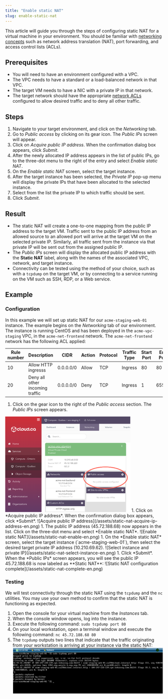 ```yaml
---
title: "Enable static NAT"
slug: enable-static-nat
---
```



This article will guide you through the steps of configuring static NAT for a virtual machine in your environment.  You should be familiar with [networking concepts](../basic-concepts/what-is-a-vpc.md) such as network address translation (NAT), port forwarding, and access control lists (ACLs).

## Prerequisites

- You will need to have an environment configured with a VPC.
- The VPC needs to have a standard or a load-balanced network in that VPC.
- The target VM needs to have a NIC with a private IP in that network.
- The target network should have the appropriate [network ACLs](securing-your-network.md) configured to allow desired traffic and to deny all other traffic.

## Steps

1. Navigate to your target environment, and click on the *Networking* tab.
1. Go to *Public access* by clicking on its gear icon.  The *Public IPs* screen will appear.
1. Click on *Acquire public IP address*.  When the confirmation dialog box appears, click *Submit*.
1. After the newly allocated IP address appears in the list of public IPs, go to the three-dot menu to the right of the entry and select *Enable static NAT*.
1. On the *Enable static NAT* screen, select the target instance.
1. After the target instance has been selected, the *Private IP* pop-up menu will display the private IPs that have been allocated to the selected instance.
1. Select from the list the private IP to which traffic should be sent.
1. Click *Submit*.

## Result

- The static NAT will create a one-to-one mapping from the public IP address to the target VM.  Traffic sent to the public IP address from an allowed source to an allowed port will arrive at the target VM on the selected private IP.  Similarly, all traffic sent from the instance via that private IP will be sent out from the assigned public IP.
- The *Public IPs* screen will display the allocated public IP address with the **Static NAT** label, along with the names of the associated VPC, network, and target instance.
- Connectivity can be tested using the method of your choice, such as with a `tcpdump` on the target VM, or by connecting to a service running on the VM such as SSH, RDP, or a Web service.

## Example

### Configuration

In this example we will set up static NAT for our `acme-staging-web-01` instance.  The example begins on the *Networking* tab of our environment.  The instance is running CentOS and has been deployed in the `acme-vpc-staging` VPC, in the `acme-net-frontend` network.  The `acme-net-frontend` network has the following ACL applied:

| Rule number | Description | CIDR | Action | Protocol | Traffic Type | Start Port | End Port |
| --- | --- | --- | --- | --- | --- | --- | --- |
| 10 | Allow HTTP ingresss | 0.0.0.0/0 | Allow | TCP | Ingress | 80 | 80 |
| 20 | Deny all other incoming traffic | 0.0.0.0/0 | Deny | TCP | Ingress | 1 | 65535 |

1. Click on the gear icon to the right of the *Public access* section.  The *Public IPs* screen appears.
<img src="/assets/static-nat-public-access-en.png" width="400">
1. Click on *Acquire public IP address*.  When the confirmation dialog box appears, click *Submit*.
![Acquire public IP address](/assets/static-nat-acquire-ip-address-en.png)
1. The public IP address (45.72.188.68) now appears in the list.  Click on the three-dot menu and select *Enable static NAT*.
![Enable static NAT](/assets/static-nat-enable-en.png)
1. On the *Enable static NAT* screen, select the target instance (`acme-staging-web-01`), then select the desired target private IP address (10.210.69.62).
![Select instance and private IP](/assets/static-nat-select-instance-en.png)
1. Click *Submit*.  When the *Public IPs* screen appears, you will see the public IP 45.72.188.68 is now labeled as **Static NAT**:
![Static NAT configuration complete](/assets/static-nat-complete-en.png)


### Testing

We will test connectivity through the static NAT using the `tcpdump` and the `nc` utilities.  You may use your own method to confirm that the static NAT is functioning as expected.

1. Open the console for your virtual machine from the *Instances* tab.
1. When the console window opens, log into the instance.
1. Execute the following command:
`sudo tcpdump port 80`
1. On your local workstation, open a terminal window and execute the following command:
`nc 45.72.188.68 80`
1. The `tcpdump` outputs two lines that indicate that the traffic originating from your workstation is arriving at your instance via the static NAT:
![Results of tcpdump](/assets/static-nat-tcpdump-en.png)
